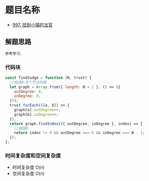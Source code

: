 # 题目名称

- [997. 找到小镇的法官](https://leetcode-cn.com/problems/find-the-town-judge/)

## 解题思路

```javascript
参考学习;
```

### 代码块

```javascript
const findJudge = function (N, trust) {
  //构造0-N个节点的图
  let graph = Array.from({ length: N + 1 }, () => ({
    outDegree: 0,
    inDegree: 0,
  }));
  trust.forEach(([a, b]) => {
    graph[a].outDegree++;
    graph[b].inDegree++;
  });
  return graph.findIndex(({ outDegree, inDegree }, index) => {
    //剔除0
    return index != 0 && outDegree === 0 && inDegree === N - 1;
  });
};
```

### 时间复杂度和空间复杂度

- 时间复杂度 O(n)
- 空间复杂度 O(n)
